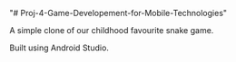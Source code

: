 "# Proj-4-Game-Developement-for-Mobile-Technologies" 
   
   A simple clone of our childhood favourite snake game.


  
  Built using Android Studio.
 
